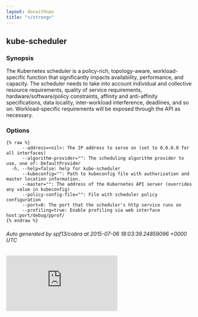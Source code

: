 ```yaml
---
layout: docwithnav
title: "</strong>"
---
```

<!-- BEGIN MUNGE: UNVERSIONED_WARNING -->


<!-- END MUNGE: UNVERSIONED_WARNING -->

## kube-scheduler



### Synopsis


The Kubernetes scheduler is a policy-rich, topology-aware,
workload-specific function that significantly impacts availability, performance,
and capacity. The scheduler needs to take into account individual and collective
resource requirements, quality of service requirements, hardware/software/policy
constraints, affinity and anti-affinity specifications, data locality, inter-workload
interference, deadlines, and so on. Workload-specific requirements will be exposed
through the API as necessary.


### Options

```
{% raw %}
      --address=<nil>: The IP address to serve on (set to 0.0.0.0 for all interfaces)
      --algorithm-provider="": The scheduling algorithm provider to use, one of: DefaultProvider
  -h, --help=false: help for kube-scheduler
      --kubeconfig="": Path to kubeconfig file with authorization and master location information.
      --master="": The address of the Kubernetes API server (overrides any value in kubeconfig)
      --policy-config-file="": File with scheduler policy configuration
      --port=0: The port that the scheduler's http service runs on
      --profiling=true: Enable profiling via web interface host:port/debug/pprof/
{% endraw %}
```

###### Auto generated by spf13/cobra at 2015-07-06 18:03:39.24859096 +0000 UTC


<!-- BEGIN MUNGE: GENERATED_ANALYTICS -->
[![Analytics](https://kubernetes-site.appspot.com/UA-36037335-10/GitHub/docs/admin/kube-scheduler.md?pixel)]()
<!-- END MUNGE: GENERATED_ANALYTICS -->

